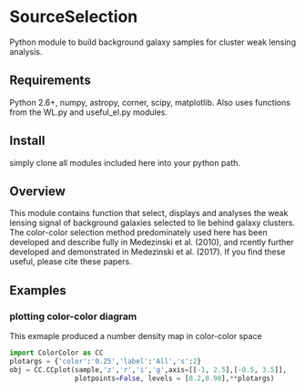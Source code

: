 # SourceSelection

Python module to build background galaxy samples for cluster weak lensing analysis.

## Requirements
Python 2.6+, numpy, astropy, corner, scipy, matplotlib.
Also uses functions from the WL.py and useful_el.py modules.

## Install
simply clone all modules included here into your python path.

## Overview

This module contains function that select, displays and analyses the weak lensing signal of background galaxies selected to lie behind galaxy clusters. 
The color-color selection method predominately used here has been developed and describe fully in Medezinski et al. (2010), and rcently further developed and demonstrated in Medezinski et al. (2017). If you find these useful, please cite these papers.

## Examples

### plotting color-color diagram

This exmaple produced a number density map in color-color space
```python
import ColorColor as CC
plotargs = {'color':'0.25','label':'All','s':2}
obj = CC.CCplot(sample,'z','r','i','g',axis=[[-1, 2.5],[-0.5, 3.5]],
                plotpoints=False, levels = [0.2,0.90],**plotargs)
```
